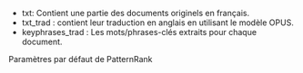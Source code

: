 - txt: Contient une partie des documents originels en français.
- txt_trad : contient leur traduction en anglais en utilisant le modèle OPUS. 
- keyphrases_trad : Les mots/phrases-clés extraits pour chaque document.

Paramètres par défaut de PatternRank